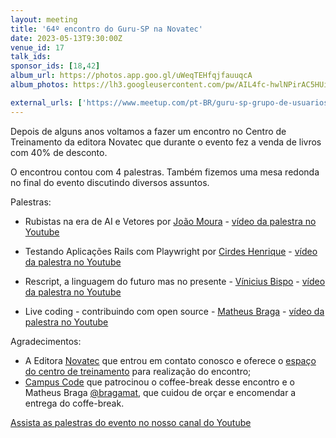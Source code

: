 ```yaml
---
layout: meeting
title: '64º encontro do Guru-SP na Novatec'
date: 2023-05-13T9:30:00Z
venue_id: 17
talk_ids:
sponsor_ids: [18,42]
album_url: https://photos.app.goo.gl/uWeqTEHfqjfauuqcA
album_photos: https://lh3.googleusercontent.com/pw/AIL4fc-hwlNPirAC5HUiR67B9dGxXyJ3WBu79XNrvfjk8RavRo-y9hLMbRaz4Um-osTvAn8q28mYx1fgZ1kVb35kJfBTmOHcl7NiWFlig9drBQ4gFR51vcdTIxlxHcvqoXoGLTcN1JNfmNpa_zlaMpK5r24c=w2886-h1924-s-no?authuser=0

external_urls: ['https://www.meetup.com/pt-BR/guru-sp-grupo-de-usuarios-ruby-de-sao-paulo/events/292900747/', 'https://www.papercall.io/guru-sp']
---
```


Depois de alguns anos voltamos a fazer um encontro no Centro de Treinamento da editora Novatec que durante o evento fez a venda de livros com 40% de desconto.

O encontrou contou com 4 palestras. Também fizemos uma mesa redonda no final do evento discutindo diversos assuntos.

Palestras:
* Rubistas na era de AI e Vetores por [João Moura](https://twitter.com/joaomdmoura) - [vídeo da palestra no Youtube](https://www.youtube.com/watch?v=wTafe6EI0EA)

* Testando Aplicações Rails com Playwright por [Cirdes Henrique](https://twitter.com/cirdesh) - [vídeo da palestra no Youtube](https://www.youtube.com/watch?v=yb0H8T9DObY)

* Rescript, a linguagem do futuro mas no presente - [Vínicius Bispo](https://github.com/vinibispo) - [vídeo da palestra no Youtube](https://youtu.be/sUsCPwjRitA?t=10182)

* Live coding - contribuindo com open source - [Matheus Braga](https://twitter.com/bragamat) - [vídeo da palestra no Youtube](https://youtu.be/sUsCPwjRitA?t=13752)

Agradecimentos:
* A Editora [Novatec](https://novatec.com.br/) que entrou em contato conosco e oferece o [espaço do centro de treinamento](https://ctnovatec.com.br/) para realização do encontro;
* [Campus Code](https://campuscode.com.br/) que patrocinou o coffee-break desse encontro e o Matheus Braga [@bragamat](https://twitter.com/bragamat), que cuidou de orçar e encomendar a entrega do coffe-break.

[Assista as palestras do evento no nosso canal do Youtube](https://www.youtube.com/watch?v=sUsCPwjRitA)
